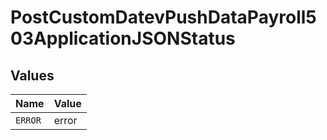 # PostCustomDatevPushDataPayroll503ApplicationJSONStatus


## Values

| Name    | Value   |
| ------- | ------- |
| `ERROR` | error   |